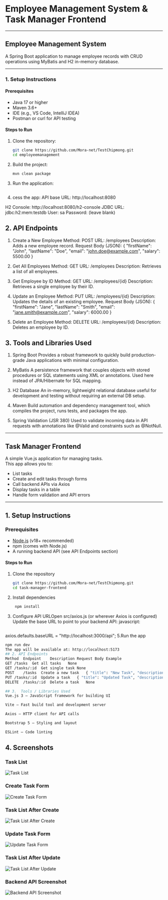 # Employee Management System & Task Manager Frontend

---

## Employee Management System

A Spring Boot application to manage employee records with CRUD operations using MyBatis and H2 in-memory database.

---

### 1. Setup Instructions

#### Prerequisites

- Java 17 or higher  
- Maven 3.6+  
- IDE (e.g., VS Code, IntelliJ IDEA)  
- Postman or curl for API testing  

#### Steps to Run

1. Clone the repository:
   ```bash
   git clone https://github.com/Mora-net/TestChipmong.git
   cd employeemanagement
2. Build the project:
   ```bash
   mvn clean package
3. Run the application:
   ```bashmvn spring-boot:run
4.  cess the app:
API base URL: http://localhost:8080
   
H2 Console: http://localhost:8080/h2-console
JDBC URL: jdbc:h2:mem:testdb
User: sa
Password: (leave blank)

## 2. API Endpoints

1. Create a New Employee
Method: POST
URL: /employees
Description: Adds a new employee record.
Request Body (JSON):
{
  "firstName": "John",
  "lastName": "Doe",
  "email": "john.doe@example.com",
  "salary": 5500.00
}

2. Get All Employees
Method: GET
URL: /employees
Description: Retrieves a list of all employees.


3. Get Employee by ID
Method: GET
URL: /employees/{id}
Description: Retrieves a single employee by their ID.


4. Update an Employee
Method: PUT
URL: /employees/{id}
Description: Updates the details of an existing employee.
Request Body (JSON):
{
  "firstName": "Jane",
  "lastName": "Smith",
  "email": "jane.smith@example.com",
  "salary": 6000.00
}


5. Delete an Employee
Method: DELETE
URL: /employees/{id}
Description: Deletes an employee by ID.


## 3. Tools and Libraries Used
1. Spring Boot
Provides a robust framework to quickly build production-grade Java applications with minimal configuration.

2. MyBatis
A persistence framework that couples objects with stored procedures or SQL statements using XML or annotations. Used here instead of JPA/Hibernate for SQL mapping.

3. H2 Database
An in-memory, lightweight relational database useful for development and testing without requiring an external DB setup.

4. Maven
Build automation and dependency management tool, which compiles the project, runs tests, and packages the app.

5. Spring Validation (JSR 380)
Used to validate incoming data in API requests with annotations like @Valid and constraints such as @NotNull.
---

## Task Manager Frontend

A simple Vue.js  application for managing tasks.  
This app allows you to:
- List tasks
- Create and edit tasks through forms
- Call backend APIs via Axios
- Display tasks in a table
- Handle form validation and API errors

---

## 1. Setup Instructions

###  Prerequisites
- [Node.js](https://nodejs.org/) (v18+ recommended)
- npm (comes with Node.js)
- A running backend API (see API Endpoints section)
#### Steps to Run
1. Clone the repository
   ```bash
   git clone https://github.com/Mora-net/TestChipmong.git
   cd task-manager-frontend
2. Install dependencies
   ```bash
    npm install
3. Configure API URLOpen src/axios.js (or wherever Axios is configured)
   Update the base URL to point to your backend API:
   javascript:
   ```bash
axios.defaults.baseURL = "http://localhost:3000/api";
5.Run the app
```bash
npm run dev
The app will be available at: http://localhost:5173
## 2. API Endpoints
Method	Endpoint	Description	Request Body Example
GET	/tasks	Get all tasks	None
GET	/tasks/:id	Get single task	None
POST	/tasks	Create a new task	{ "title": "New Task", "description": "Task details" }
PUT	/tasks/:id	Update a task	{ "title": "Updated Task", "description": "Updated details" }
DELETE	/tasks/:id	Delete a task	None

## 3.  Tools / Libraries Used
Vue.js 3 — JavaScript framework for building UI

Vite — Fast build tool and development server

Axios — HTTP client for API calls

Bootstrap 5 — Styling and layout

ESLint — Code linting

 ```
## 4. Screenshots

### Task List
![Task List](https://raw.githubusercontent.com/Mora-net/TestChipmong/main/task-manager-frontend/screenshots/ListTask.png)

### Create Task Form
![Create Task Form](https://raw.githubusercontent.com/Mora-net/TestChipmong/main/task-manager-frontend/screenshots/Create%20Task.png)

### Task List After Create
![Task List After Create](https://raw.githubusercontent.com/Mora-net/TestChipmong/main/task-manager-frontend/screenshots/List%20After%20Create.png)

### Update Task Form
![Update Task Form](https://raw.githubusercontent.com/Mora-net/TestChipmong/main/task-manager-frontend/screenshots/Update%20Task.png)

### Task List After Update
![Task List After Update](https://raw.githubusercontent.com/Mora-net/TestChipmong/main/task-manager-frontend/screenshots/List%20After%20Update.png)

### Backend API Screenshot
![Backend API Screenshot](https://raw.githubusercontent.com/Mora-net/TestChipmong/main/task-manager-frontend/screenshots/BackEnd%20%28API%29.png)










  
